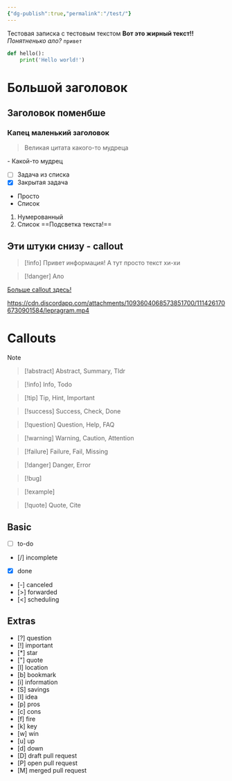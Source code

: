 ```yaml
---
{"dg-publish":true,"permalink":"/test/"}
---
```



Тестовая записка с тестовым текстом
**Вот это жирный текст!!**
*Понятненько*
*ало?*
`привет`
```python
def hello():
	print('Hello world!')
```
# Большой заголовок
## Заголовок поменбше
### Капец маленький заголовок

> Великая цитата какого-то мудреца

\- Какой-то мудрец
- [ ] Задача из списка
- [x] Закрытая задача

- Просто
- Список

1. Нумерованный
2. Список
==Подсветка текста!==
## Эти штуки снизу - callout

>[!info] Привет информация!
>А тут просто текст хи-хи

> [!danger] Ало

[Больше callout здесь!](https://help.obsidian.md/Editing+and+formatting/Callouts)

https://cdn.discordapp.com/attachments/1093604068573851700/1114261706730901584/lepragram.mp4
# Callouts
> [!note]

> [!abstract] Abstract, Summary, Tldr

> [!info] Info, Todo

> [!tip] Tip, Hint, Important

> [!success] Success, Check, Done

> [!question] Question, Help, FAQ

> [!warning] Warning, Caution, Attention

> [!failure] Failure, Fail, Missing

> [!danger] Danger, Error

> [!bug]

> [!example]

> [!quote] Quote, Cite

## Basic
- [ ] to-do
- [/] incomplete
- [x] done
- [-] canceled
- [>] forwarded
- [<] scheduling

## Extras
- [?] question
- [!] important
- [*] star
- ["] quote
- [l] location
- [b] bookmark
- [i] information
- [S] savings
- [I] idea
- [p] pros
- [c] cons
- [f] fire
- [k] key
- [w] win
- [u] up
- [d] down
- [D] draft pull request
- [P] open pull request
- [M] merged pull request